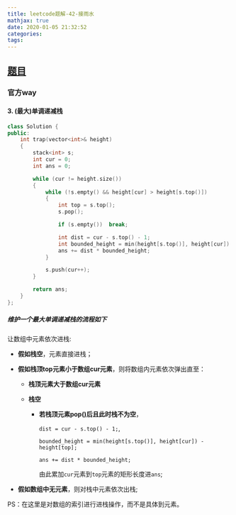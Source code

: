 ```yaml
---
title: leetcode题解-42-接雨水
mathjax: true
date: 2020-01-05 21:32:52
categories:
tags:
---
```


## [题目](https://leetcode-cn.com/problems/trapping-rain-water/)

### 官方way

#### 3. (最大)单调递减栈

```C++
class Solution {
public:
    int trap(vector<int>& height) 
    {
        stack<int> s;
        int cur = 0;
        int ans = 0;

        while (cur != height.size())
        {
            while (!s.empty() && height[cur] > height[s.top()])
            {
                int top = s.top();
                s.pop();

                if (s.empty())  break;

                int dist = cur - s.top() - 1;
                int bounded_height = min(height[s.top()], height[cur]) - height[top];
                ans += dist * bounded_height;
            }

            s.push(cur++);
        }    

        return ans;
    }
};
```

##### 维护一个最大单调递减栈的流程如下

让数组中元素依次进栈:

- **假如栈空**，元素直接进栈；

- **假如栈顶top元素小于数组cur元素**，则将数组内元素依次弹出直至：

  - **栈顶元素大于数组cur元素**

  - **栈空**

    - **若栈顶元素pop()后且此时栈不为空**，

      `dist = cur - s.top() - 1;`, 

      `bounded_height = min(height[s.top()], height[cur]) - height[top];`

      `ans += dist * bounded_height;`

      由此累加`cur`元素到`top`元素的矩形长度进`ans`;

- **假如数组中无元素**，则对栈中元素依次出栈;

PS：在这里是对数组的索引进行进栈操作，而不是具体到元素。